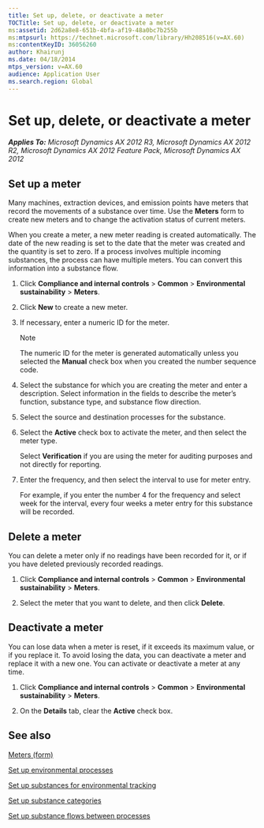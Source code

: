 ```yaml
---
title: Set up, delete, or deactivate a meter
TOCTitle: Set up, delete, or deactivate a meter
ms:assetid: 2d62a8e8-651b-4bfa-af19-48a0bc7b255b
ms:mtpsurl: https://technet.microsoft.com/library/Hh208516(v=AX.60)
ms:contentKeyID: 36056260
author: Khairunj
ms.date: 04/18/2014
mtps_version: v=AX.60
audience: Application User
ms.search.region: Global
---
```


# Set up, delete, or deactivate a meter 


_**Applies To:** Microsoft Dynamics AX 2012 R3, Microsoft Dynamics AX 2012 R2, Microsoft Dynamics AX 2012 Feature Pack, Microsoft Dynamics AX 2012_

## Set up a meter

Many machines, extraction devices, and emission points have meters that record the movements of a substance over time. Use the **Meters** form to create new meters and to change the activation status of current meters.

When you create a meter, a new meter reading is created automatically. The date of the new reading is set to the date that the meter was created and the quantity is set to zero. If a process involves multiple incoming substances, the process can have multiple meters. You can convert this information into a substance flow.

1.  Click **Compliance and internal controls** \> **Common** \> **Environmental sustainability** \> **Meters**.

2.  Click **New** to create a new meter.

3.  If necessary, enter a numeric ID for the meter.
    

    > [!NOTE]
    > <P>The numeric ID for the meter is generated automatically unless you selected the <STRONG>Manual</STRONG> check box when you created the number sequence code.</P>



4.  Select the substance for which you are creating the meter and enter a description. Select information in the fields to describe the meter’s function, substance type, and substance flow direction.

5.  Select the source and destination processes for the substance.

6.  Select the **Active** check box to activate the meter, and then select the meter type.
    
    Select **Verification** if you are using the meter for auditing purposes and not directly for reporting.

7.  Enter the frequency, and then select the interval to use for meter entry.
    
    For example, if you enter the number 4 for the frequency and select week for the interval, every four weeks a meter entry for this substance will be recorded.

## Delete a meter

You can delete a meter only if no readings have been recorded for it, or if you have deleted previously recorded readings.

1.  Click **Compliance and internal controls** \> **Common** \> **Environmental sustainability** \> **Meters**.

2.  Select the meter that you want to delete, and then click **Delete**.

## Deactivate a meter

You can lose data when a meter is reset, if it exceeds its maximum value, or if you replace it. To avoid losing the data, you can deactivate a meter and replace it with a new one. You can activate or deactivate a meter at any time.

1.  Click **Compliance and internal controls** \> **Common** \> **Environmental sustainability** \> **Meters**.

2.  On the **Details** tab, clear the **Active** check box.

## See also

[Meters (form)](https://technet.microsoft.com/library/hh227567\(v=ax.60\))

[Set up environmental processes](set-up-environmental-processes.md)

[Set up substances for environmental tracking](set-up-substances-for-environmental-tracking.md)

[Set up substance categories](set-up-substance-categories.md)

[Set up substance flows between processes](set-up-substance-flows-between-processes.md)

  


